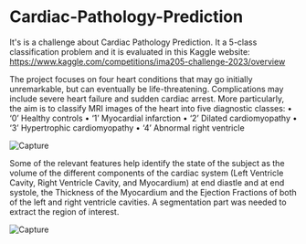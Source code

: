 # Cardiac-Pathology-Prediction
It's is a challenge about Cardiac Pathology Prediction. It a 5-class classification problem and it is evaluated in this Kaggle website: https://www.kaggle.com/competitions/ima205-challenge-2023/overview

The project focuses on four heart conditions that may go initially unremarkable, but can eventually be life-threatening. Complications may include
severe heart failure and sudden cardiac arrest. More particularly, the aim is to classify MRI images of the heart into five diagnostic classes:
• ‘0’ Healthy controls
• ‘1’ Myocardial infarction
• ‘2’ Dilated cardiomyopathy
• ‘3’ Hypertrophic cardiomyopathy
• ‘4’ Abnormal right ventricle

![Capture](https://github.com/souheib1/Cardiac-Pathology-Prediction/assets/73786465/c7fe0904-aabc-408e-b059-475495f173b8)


Some of the relevant features help identify the state of the subject as the volume of the
different components of the cardiac system (Left Ventricle Cavity, Right Ventricle Cavity, and
Myocardium) at end diastle and at end systole, the Thickness of the Myocardium and the Ejection
Fractions of both of the left and right ventricle cavities. A segmentation part was needed to extract the region of interest.


![Capture](https://github.com/souheib1/Cardiac-Pathology-Prediction/assets/73786465/705f1057-0cce-4630-83ba-b5f95c850ccf)
